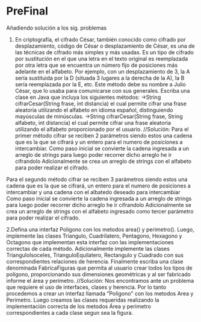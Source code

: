 # PreFinal
Añadiendo solución a los sig. problemas
  1. En criptografía, el cifrado César, también conocido como cifrado por desplazamiento, código
  de César o desplazamiento de César, es una de las técnicas de cifrado más simples y más usadas. Es un
  tipo de cifrado por sustitución en el que una letra en el texto original es reemplazada por otra letra que se
  encuentra un número fijo de posiciones más adelante en el alfabeto. Por ejemplo, con un desplazamiento
  de 3, la A sería sustituida por la D (situada 3 lugares a la derecha de la A), la B sería reemplazada por
  la E, etc. Este método debe su nombre a Julio César, que lo usaba para comunicarse con sus generales.
  Escriba una clase en Java que incluya los siguientes métodos:
  ->String cifrarCesar(String frase, int distancia) el cual permite cifrar una frase aleatoria
  utilizando el alfabeto en idioma español, distinguiendo mayúsculas de minúsculas.
  ->String cifrarCesar(String frase, String alfabeto, int distancia) el cual permite cifrar
  una frase aleatoria utilizando el alfabeto proporcionado por el usuario.
  //Solución:
  Para el primer método cifrar se reciben 2 parámetros siendo estos una cadena que es la que se cifrará y un entero para el numero de posiciones a intercambiar.
  Como paso inicial se convierte la cadena ingresada a un arreglo de strings para luego poder recorrer dicho arreglo he ir cifrandolo
  Adicionalmente se crea un arreglo de strings con el alfabeto para poder realizar el cifrado.
  
   Para el segundo método cifrar se reciben 3 parámetros siendo estos una cadena que es la que se cifrará, un entero para el numero de    posiciones a intercambiar y una cadena con el albatedo deseado para intercambiar
  Como paso inicial se convierte la cadena ingresada a un arreglo de strings para luego poder recorrer dicho arreglo he ir cifrandolo
  Adicionalmente se crea un arreglo de strings con el alfabeto ingresado como tercer parámetro para poder realizar el cifrado.
  
  
  2.Defina una interfaz Poligono con los metodos area() y perimetro(). Luego, implemente
  las clases Triangulo, Cuadrilatero, Pentagono, Hexagono y Octagono que implementan esta
  interfaz con las implementaciones correctas de cada método.
  Adicionalmente implemente las clases TrianguloIsoceles, TrianguloEquilatero, Rectangulo y
  Cuadrado con sus correspondientes relaciones de herencia.
  Finalmente escriba una clase denominada FabricaFiguras que permita al usuario crear todos los tipos
  de polígono, proporcionando sus dimensiones geométricas y al ser fabricado informe el área y perímetro.
  //Solución:
  Nos encontramos ante un problema que requiere el uso de interfaces, clases y herencia. Por lo tanto procedemos a crear un interfaz llamada "Poligono" con los metodos Area y Perimetro. Luego creamos las clases requeridas realizando la implementación correcta de los metodos Área y perimetro correspondientes a cada clase segun sea la figura.
